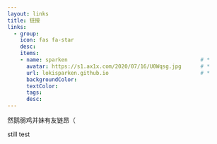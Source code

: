 ```yaml
---
layout: links
title: 链接
links:
  - group: 
    icon: fas fa-star
    desc:
    items:
    - name: sparken                                          # *
      avatar: https://s1.ax1x.com/2020/07/16/U0Wqsg.jpg      # *
      url: lokisparken.github.io                             # *
      backgroundColor: 
      textColor: 
      tags: 
      desc: 
---
```


然鹅弱鸡并妹有友链昂（

<!-- more -->

still test

